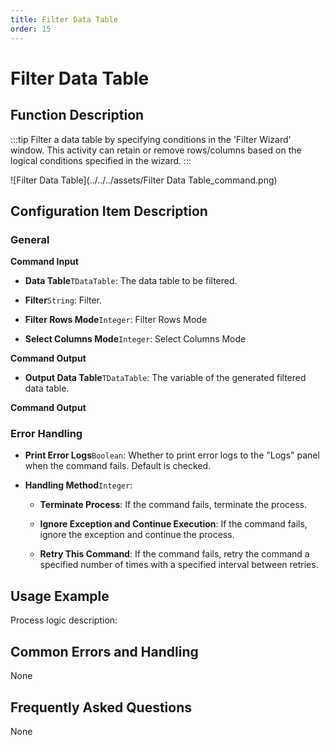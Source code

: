 ```yaml
---
title: Filter Data Table
order: 15
---
```


# Filter Data Table

## Function Description

:::tip 
Filter a data table by specifying conditions in the 'Filter Wizard' window. This activity can retain or remove rows/columns based on the logical conditions specified in the wizard.
:::

![Filter Data Table](../../../assets/Filter Data Table_command.png)

## Configuration Item Description

### General

**Command Input**

- **Data Table**`TDataTable`: The data table to be filtered.

- **Filter**`String`: Filter.

- **Filter Rows Mode**`Integer`: Filter Rows Mode

- **Select Columns Mode**`Integer`: Select Columns Mode


**Command Output**

- **Output Data Table**`TDataTable`: The variable of the generated filtered data table.


**Command Output**

### Error Handling

- **Print Error Logs**`Boolean`: Whether to print error logs to the "Logs" panel when the command fails. Default is checked. 

- **Handling Method**`Integer`:

    - **Terminate Process**: If the command fails, terminate the process.

    - **Ignore Exception and Continue Execution**: If the command fails, ignore the exception and continue the process.

    - **Retry This Command**: If the command fails, retry the command a specified number of times with a specified interval between retries.

## Usage Example

Process logic description:

## Common Errors and Handling

None

## Frequently Asked Questions

None

